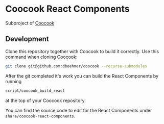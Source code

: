 # Coocook React Components

Subproject of [Coocook](github.com/dboehmer/coocook)

## Development
Clone this repository together with Coocook to build it correctly.
Use this command when cloning Coocook:
```sh
git clone git@github.com:dboehmer/coocook --recurse-submodules
```

After the git completed it's work you can build the React Components by running
```sh
script/coocook_build_react
```
at the top of your Coocook repository.

You can find the source code to edit for the React Components under `share/coocook-react-components`.
